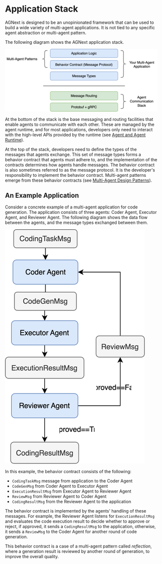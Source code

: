 # Application Stack

AGNext is designed to be an unopinionated framework that can be used to build
a wide variety of multi-agent applications. It is not tied to any specific
agent abstraction or multi-agent pattern.

The following diagram shows the AGNext application stack.

![AGNext Application Stack](agnext-application-stack.svg)

At the bottom of the stack is the base messaging and routing facilities that
enable agents to communicate with each other. These are managed by the
agent runtime, and for most applications, developers only need to interact
with the high-level APIs provided by the runtime (see [Agent and Agent Runtime](../getting-started/agent-and-agent-runtime.ipynb)).

At the top of the stack, developers need to define the
types of the messages that agents exchange. This set of message types
forms a behavior contract that agents must adhere to, and the
implementation of the contracts determines how agents handle messages.
The behavior contract is also sometimes referred to as the message protocol.
It is the developer's responsibility to implement the behavior contract.
Multi-agent patterns emerge from these behavior contracts
(see [Multi-Agent Design Patterns](../getting-started/multi-agent-design-patterns.md)).

## An Example Application

Consider a concrete example of a multi-agent application for
code generation. The application consists of three agents:
Coder Agent, Executor Agent, and Reviewer Agent.
The following diagram shows the data flow between the agents,
and the message types exchanged between them.

![Code Generation Example](agnext-code-gen-example.svg)

In this example, the behavior contract consists of the following:

- `CodingTaskMsg` message from application to the Coder Agent
- `CodeGenMsg` from Coder Agent to Executor Agent
- `ExecutionResultMsg` from Executor Agent to Reviewer Agent
- `ReviewMsg` from Reviewer Agent to Coder Agent
- `CodingResultMsg` from the Reviewer Agent to the application

The behavior contract is implemented by the agents' handling of these messages. For example, the Reviewer Agent listens for `ExecutionResultMsg`
and evaluates the code execution result to decide whether to approve or reject,
if approved, it sends a `CodingResultMsg` to the application,
otherwise, it sends a `ReviewMsg` to the Coder Agent for another round of
code generation.

This behavior contract is a case of a multi-agent pattern called _reflection_,
where a generation result is reviewed by another round of generation,
to improve the overall quality.
